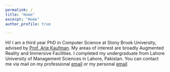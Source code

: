 ```yaml
---
permalink: /
title: "Home"
excerpt: "Home"
author_profile: true

---
```


Hi!
I am a third year PhD in Computer Science at Stony Brook University, advised by [Prof. Arie Kaufman](https://www.cs.stonybrook.edu/people/faculty/ariekaufman). My areas of interest are broadly Augmented Reality and Immersive Facilities. I completed my undergraduate from Lahore University of Management Sciences in Lahore, Pakistan.
You can contact me via mail on my professional [email](mailto:zaamir@cs.stonybrook.edu) or my personal [email](mailto:aamirzainab@yahoo.com)

